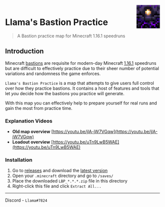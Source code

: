 <img align="right" src="https://raw.githubusercontent.com/LlamaPag/bastion/main/logo.png?sanitize=true" alt="logo" width="76">

# Llama's Bastion Practice

> A Bastion practice map for Minecraft 1.16.1 speedruns

## Introduction

Minecraft [bastions](https://minecraft.fandom.com/wiki/Bastion_Remnant) are requisite for modern-day Minecraft [1.16.1](https://minecraft.fandom.com/wiki/Java_Edition_1.16.1) speedruns but are difficult to effectively practice due to their sheer number of potential variations and randomness the game enforces.

`Llama's Bastion Practice` is a map that attempts to give users full control over how they practice bastions. It contains a host of features and tools that let *you* decide how the bastions you practice will generate.

With this map you can effectively help to prepare yourself for real runs and gain the most from practice time.

### Explanation Videos
- **Old map overview** [https://youtu.be/jlA-jW7VGqw](https://youtu.be/jlA-jW7VGqw)  
- **Loadout overview** [https://youtu.be/uTn9LwB5WAE](https://youtu.be/uTn9LwB5WAE) 

### Installation
1) Go to [releases](https://github.com/LlamaPag/bastion/releases) and download the [latest version](https://github.com/LlamaPag/bastion/releases/download/2.6.1/LBP_2.6.1.zip)
2) Open your `.minecraft` directory and go to `/saves/`
3) Place the downloaded `LBP_*.*.*.zip` file in this directory
4) Right-click this file and click `Extract All...`

---
Discord - `Llama#7824`
